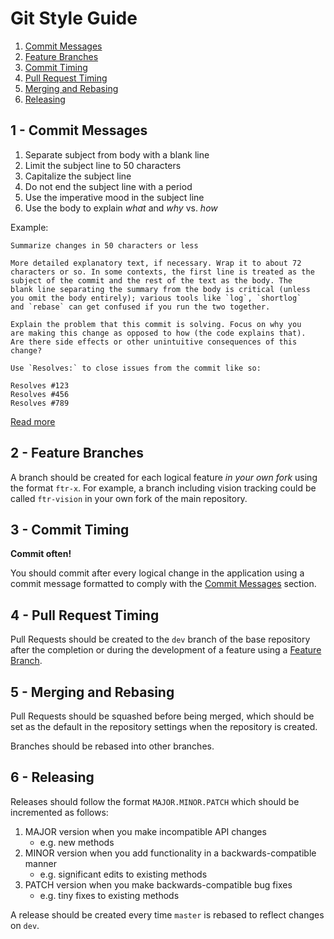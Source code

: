 # Git Style Guide

1. [Commit Messages](#1---commit-messages)
1. [Feature Branches](#2---feature-branches)
1. [Commit Timing](#3---commit-timing)
1. [Pull Request Timing](#4---pull-request-timing)
1. [Merging and Rebasing](#5---merging-and-rebasing)
1. [Releasing](#6---releasing)

## 1 - Commit Messages

1. Separate subject from body with a blank line
1. Limit the subject line to 50 characters
1. Capitalize the subject line
1. Do not end the subject line with a period
1. Use the imperative mood in the subject line
1. Use the body to explain *what* and *why* vs. *how*

Example:

```
Summarize changes in 50 characters or less

More detailed explanatory text, if necessary. Wrap it to about 72
characters or so. In some contexts, the first line is treated as the
subject of the commit and the rest of the text as the body. The
blank line separating the summary from the body is critical (unless
you omit the body entirely); various tools like `log`, `shortlog`
and `rebase` can get confused if you run the two together.

Explain the problem that this commit is solving. Focus on why you
are making this change as opposed to how (the code explains that).
Are there side effects or other unintuitive consequences of this
change?

Use `Resolves:` to close issues from the commit like so:

Resolves #123
Resolves #456
Resolves #789
```

[Read more](http://chris.beams.io/posts/git-commit/)

## 2 - Feature Branches

A branch should be created for each logical feature *in your own fork* using the
format `ftr-x`. For example, a branch including vision tracking could be called
`ftr-vision` in your own fork of the main repository.

## 3 - Commit Timing

**Commit often!**

You should commit after every logical change in the application using a commit
message formatted to comply with the [Commit Messages](#1---commit-messages)
section.

## 4 - Pull Request Timing

Pull Requests should be created to the `dev` branch of the base repository after
the completion or during the development of a feature using a
[Feature Branch](#2---feature-branches).

## 5 - Merging and Rebasing

Pull Requests should be squashed before being merged, which should be set as the
default in the repository settings when the repository is created.

Branches should be rebased into other branches.

## 6 - Releasing

Releases should follow the format `MAJOR.MINOR.PATCH` which should be
incremented as follows:

1. MAJOR version when you make incompatible API changes
    - e.g. new methods
1. MINOR version when you add functionality in a backwards-compatible manner
    - e.g. significant edits to existing methods
1. PATCH version when you make backwards-compatible bug fixes
    - e.g. tiny fixes to existing methods

A release should be created every time `master` is rebased to reflect changes on
`dev`.
